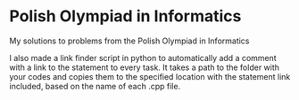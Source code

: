 # Polish Olympiad in Informatics
My solutions to problems from the Polish Olympiad in Informatics

I also made a link finder script in python to automatically add a comment with a link to the statement to every task.
It takes a path to the folder with your codes and copies them to the specified location with the statement link included, based on the name of each .cpp file.

